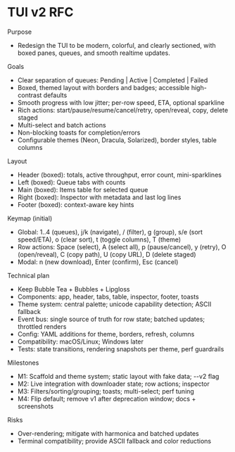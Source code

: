 # TUI v2 RFC

Purpose
- Redesign the TUI to be modern, colorful, and clearly sectioned, with boxed panes, queues, and smooth realtime updates.

Goals
- Clear separation of queues: Pending | Active | Completed | Failed
- Boxed, themed layout with borders and badges; accessible high-contrast defaults
- Smooth progress with low jitter; per-row speed, ETA, optional sparkline
- Rich actions: start/pause/resume/cancel/retry, open/reveal, copy, delete staged
- Multi-select and batch actions
- Non-blocking toasts for completion/errors
- Configurable themes (Neon, Dracula, Solarized), border styles, table columns

Layout
- Header (boxed): totals, active throughput, error count, mini-sparklines
- Left (boxed): Queue tabs with counts
- Main (boxed): Items table for selected queue
- Right (boxed): Inspector with metadata and last log lines
- Footer (boxed): context-aware key hints

Keymap (initial)
- Global: 1..4 (queues), j/k (navigate), / (filter), g (group), s/e (sort speed/ETA), o (clear sort), t (toggle columns), T (theme)
- Row actions: Space (select), A (select all), p (pause/cancel), y (retry), O (open/reveal), C (copy path), U (copy URL), D (delete staged)
- Modal: n (new download), Enter (confirm), Esc (cancel)

Technical plan
- Keep Bubble Tea + Bubbles + Lipgloss
- Components: app, header, tabs, table, inspector, footer, toasts
- Theme system: central palette; unicode capability detection; ASCII fallback
- Event bus: single source of truth for row state; batched updates; throttled renders
- Config: YAML additions for theme, borders, refresh, columns
- Compatibility: macOS/Linux; Windows later
- Tests: state transitions, rendering snapshots per theme, perf guardrails

Milestones
- M1: Scaffold and theme system; static layout with fake data; --v2 flag
- M2: Live integration with downloader state; row actions; inspector
- M3: Filters/sorting/grouping; toasts; multi-select; perf tuning
- M4: Flip default; remove v1 after deprecation window; docs + screenshots

Risks
- Over-rendering; mitigate with harmonica and batched updates
- Terminal compatibility; provide ASCII fallback and color reductions


